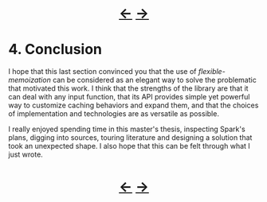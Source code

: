 
<!--NOTE HEAD START-->
<link rel="icon" type="image/png" href="./imgs/favicon_db.png" />
<script src="https://cdnjs.cloudflare.com/ajax/libs/mermaid/8.0.0/mermaid.min.js"></script>
<script type="text/x-mathjax-config">MathJax.Hub.Config({tex2jax: {skipTags: ['script', 'noscript','style', 'textarea', 'pre'],inlineMath: [['$','$']]}});</script>
<script src="https://cdn.mathjax.org/mathjax/latest/MathJax.js?config=TeX-AMS-MML_HTMLorMML" type="text/javascript"></script>
<script>document.body.style.background = "#f2f2f2";</script>
<!--NOTE HEAD END-->

<h1><div align="center"><a href="./3.html">&larr;</a> <a href="./5.html">&rarr;</a></div></h1>


# 4. Conclusion
I hope that this last section convinced you that the use of *flexible-memoization* can be considered as an elegant way to solve the problematic that motivated this work. I think that the strengths of the library are that it can deal with any input function, that its API provides simple yet powerful way to customize caching behaviors and expand them, and that the choices of implementation and technologies are as versatile as possible.

I really enjoyed spending time in this master's thesis, inspecting Spark's plans, digging into sources, touring literature and designing a solution that took an unexpected shape. I also hope that this can be felt through what I just wrote.


<h1><div align="center"><a href="./3.html">&larr;</a> <a href="./5.html">&rarr;</a></div></h1>
